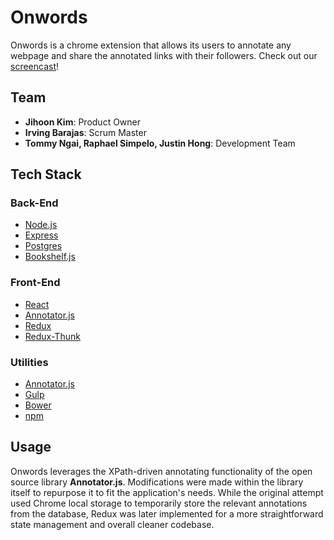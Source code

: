 # Onwords
Onwords is a chrome extension that allows its users to annotate any webpage and share the annotated links with their followers.
Check out our [screencast](https://www.youtube.com/watch?v=Cqi7O-Kvw0I)!


## Team

- __Jihoon Kim__: Product Owner
- __Irving Barajas__: Scrum Master
- __Tommy Ngai, Raphael Simpelo, Justin Hong__: Development Team

## Tech Stack

### Back-End
- [Node.js](https://nodejs.org/)
- [Express](http://expressjs.com/)
- [Postgres](http://www.postgresql.org/)
- [Bookshelf.js](http://bookshelfjs.org/)

### Front-End
- [React](https://facebook.github.io/react/)
- [Annotator.js](http://annotatorjs.org/)
- [Redux](https://github.com/rackt/redux)
- [Redux-Thunk](https://github.com/gaearon/redux-thunk)

### Utilities
- [Annotator.js](http://annotatorjs.org/)
- [Gulp](http://gulpjs.com/)
- [Bower](http://bower.io/)
- [npm](https://www.npmjs.com/)

## Usage
Onwords leverages the XPath-driven annotating functionality of the open source library __Annotator.js__. Modifications were made within the library itself to repurpose it to fit the application's needs. While the original attempt used Chrome local storage to temporarily store the relevant annotations from the database, Redux was later implemented for a more straightforward state management and overall cleaner codebase.

